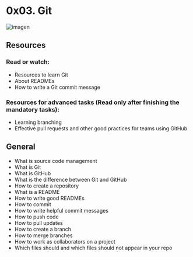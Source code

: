 # 0x03. Git

![imagen](https://miro.medium.com/v2/resize:fit:1400/0*PrVXsTlI3uZE89jO.png)

## Resources

### Read or watch:

- Resources to learn Git
- About READMEs
- How to write a Git commit message

### Resources for advanced tasks (Read only after finishing the mandatory tasks):

- Learning branching
- Effective pull requests and other good practices for teams using GitHub

## General

- What is source code management
- What is Git
- What is GitHub
- What is the difference between Git and GitHub
- How to create a repository
- What is a README
- How to write good READMEs
- How to commit
- How to write helpful commit messages
- How to push code
- How to pull updates
- How to create a branch
- How to merge branches
- How to work as collaborators on a project
- Which files should and which files should not appear in your repo